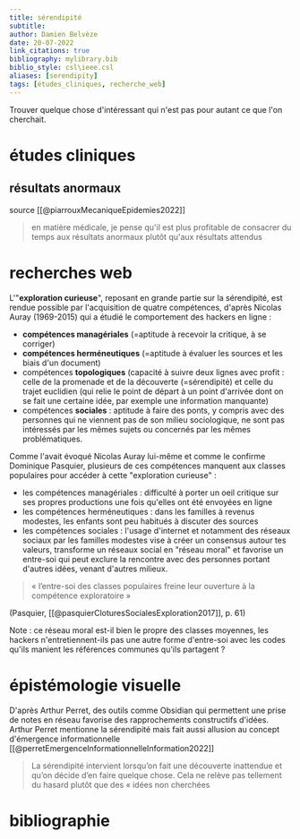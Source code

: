 ```yaml
---
title: sérendipité
subtitle:
author: Damien Belvèze
date: 20-07-2022
link_citations: true
bibliography: mylibrary.bib
biblio_style: csl\ieee.csl
aliases: [serendipity]
tags: [études_cliniques, recherche_web]
---
```


Trouver quelque chose d'intéressant qui n'est pas pour autant ce que l'on cherchait. 

# études cliniques

## résultats anormaux

source [[@piarrouxMecaniqueEpidemies2022]]

> en matière médicale, je pense qu'il est plus profitable de consacrer du temps aux résultats anormaux plutôt qu'aux résultats attendus

# recherches web

L'"**exploration curieuse**", reposant en grande partie sur la sérendipité, est rendue possible par l'acquisition de quatre compétences, d'après Nicolas Auray (1969-2015) qui a étudié le comportement des hackers en ligne : 

- **compétences managériales** (=aptitude à recevoir la critique, à se corriger)
- **compétences herméneutiques** (=aptitude à évaluer les sources et les biais d'un document)
- compétences **topologiques** (capacité à suivre deux lignes avec profit : celle de la promenade et de la découverte (=sérendipité) et celle du trajet euclidien (qui relie le point de départ à un point d'arrivée dont on se fait une certaine idée, par exemple une information manquante) 
- compétences **sociales** : aptitude à faire des ponts, y compris avec des personnes qui ne viennent pas de son milieu sociologique, ne sont pas intéressés par les mêmes sujets ou concernés par les mêmes problématiques.

Comme l'avait évoqué Nicolas Auray lui-même et comme le confirme Dominique Pasquier, plusieurs de ces compétences manquent aux classes populaires pour accéder à cette "exploration curieuse" : 

- les compétences managériales : difficulté à porter un oeil critique sur ses propres productions une fois qu'elles ont été envoyées en ligne
- les compétences herméneutiques : dans les familles à revenus modestes, les enfants sont peu habitués à discuter des sources
- les compétences sociales : l'usage d'internet et notamment des réseaux sociaux par les familles modestes vise à créer un consensus autour tes valeurs, transforme un réseaux social en "réseau moral" et favorise un entre-soi qui peut exclure la rencontre avec des personnes portant d'autres idées, venant d'autres milieux. 

> « l’entre-soi des classes populaires freine leur ouverture à la compétence exploratoire » 

(Pasquier, [[@pasquierCloturesSocialesExploration2017]], p. 61)

Note : ce réseau moral est-il bien le propre des classes moyennes, les hackers n'entretiennent-ils pas une autre forme d'entre-soi avec les codes qu'ils manient les références communes qu'ils partagent ?

# épistémologie visuelle

D'après Arthur Perret, des outils comme Obsidian qui permettent une prise de notes en réseau favorise des rapprochements constructifs d'idées. Arthur Perret mentionne la sérendipité mais fait aussi allusion au concept d'émergence informationnelle [[@perretEmergenceInformationnelleInformation2022]]

> La sérendipité intervient lorsqu’on fait une découverte inattendue et qu’on décide d’en faire quelque chose. Cela ne relève pas tellement du hasard plutôt que des « idées non cherchées

# bibliographie

